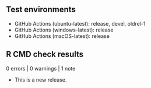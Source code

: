 ## Test environments

* GitHub Actions (ubuntu-latest): release, devel, oldrel-1
* GitHub Actions (windows-latest): release
* GitHub Actions (macOS-latest): release

## R CMD check results

0 errors | 0 warnings | 1 note

* This is a new release.